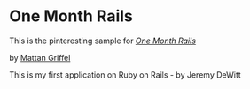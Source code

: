 # One Month Rails

This is the pinteresting sample for
[*One Month Rails*](http://onemonthrails.com)

by [Mattan Griffel](http://mattangriffel.com)

This is my first application on Ruby on Rails - by Jeremy DeWitt

